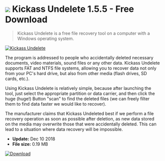 # ![](https://cdn.softexe.net/static/icon/e/kickass-undelete-9496.png) Kickass Undelete 1.5.5 - Free Download

> Kickass Undelete is a free file recovery tool on a computer with a Windows operating system.

[![Kickass Undelete](https://gallery.dpcdn.pl/imgc/Tools/79887/g_-_420x350_1.5_-_xa8ce0a61-5265-466b-a810-e31d63a4ce80.jpg)](https://softexe.net/win/disks-files/data-recovery/kickass-undelete:adaf.html)

The program is addressed to people who accidentally deleted necessary documents, video materials, sound files or any other data. Kickass Undelete supports FAT and NTFS file systems, allowing you to recover data not only from your PC's hard drive, but also from other media (flash drives, SD cards, etc.).
 
 Using Kickass Undelete is relatively simple, because after launching the tool, just select the appropriate partition or data carrier, and then click the huge (huge!) Button "scan" to find the deleted files (we can freely filter them to find data faster we would like to recover). 
 
 The manufacturer claims that Kickass Undeleted best if we perform a file recovery operation as soon as possible after deletion, as new data stored on the media may overwrite those that were accidentally deleted. This can lead to a situation where data recovery will be impossible.


- **Update:** Dec 10 2018
- **File size:** 0.19 MB

[![Download](https://cdn.softexe.net/static/img/download.png)](https://softexe.net/win/disks-files/data-recovery/kickass-undelete:adaf.html)

